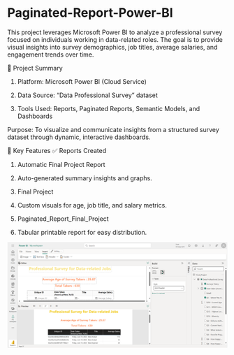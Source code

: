 # Paginated-Report-Power-BI
This project leverages Microsoft Power BI to analyze a professional survey focused on individuals working in data-related roles. The goal is to provide visual insights into survey demographics, job titles, average salaries, and engagement trends over time.

🚀 Project Summary
1. Platform: Microsoft Power BI (Cloud Service)

2. Data Source: “Data Professional Survey” dataset

3. Tools Used: Reports, Paginated Reports, Semantic Models, and Dashboards

Purpose: To visualize and communicate insights from a structured survey dataset through dynamic, interactive dashboards.

🧩 Key Features
✅ Reports Created
1. Automatic Final Project Report

2. Auto-generated summary insights and graphs.

3. Final Project

4. Custom visuals for age, job title, and salary metrics.

5. Paginated_Report_Final_Project

6. Tabular printable report for easy distribution.


![Paginated_Report1 Preview](Paginated_Report1.png)

